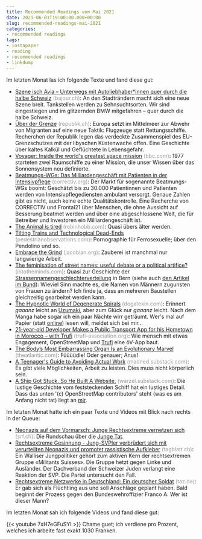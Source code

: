 ```yaml
---
title: Recommended Readings vom Mai 2021
date: 2021-06-01T19:00:00.000+00:00
slug: recommended-readings-mai-2021
categories:
- recommended readings
tags:
- instapaper
- reading
- recommended readings
- linkdump
---
```


Im letzten Monat las ich folgende Texte und fand diese gut:

- [Szene isch Avia – Unterwegs mit Autoliebhaber*innen quer durch die halbe Schweiz](https://bajour.ch/a/rrtgHjovrt8OAkrq) <span style="color: #999999;">(bajour.ch)</span>: An den Stadträndern macht sich eine neue Szene breit. Tankstellen werden zu Sehnsuchtsorten. Wir sind eingestiegen und im glitzernden BMW mitgefahren – quer durch die halbe Schweiz.
- [Über der Grenze](https://www.republik.ch/2021/04/10/ueber-der-grenze) <span style="color: #999999;">(republik.ch)</span>: Europa setzt im Mittelmeer zur Abwehr von Migranten auf eine neue Taktik: Flugzeuge statt Rettungs­schiffe. Recherchen der Republik legen das verdeckte Zusammenspiel des EU-Grenz­schutzes mit der libyschen Küstenwache offen. Eine Geschichte über kaltes Kalkül und Geflüchtete in Lebensgefahr.
- [Voyager: Inside the world's greatest space mission](https://www.bbc.com/future/article/20170818-voyager-inside-the-worlds-greatest-space-mission) <span style="color: #999999;">(bbc.com)</span>: 1977 starteten zwei Raumschiffe zu einer Mission, die unser Wissen über das Sonnensystem neu definierte.
- [Beatmungs-WGs: Das Milliardengeschäft mit Patienten in der Intensivpflege](https://correctiv.org/aktuelles/gesundheit/pflege/2021/05/11/das-milliardengeschaeft-mit-beatmungspatienten-intensiv-beatmung-intensivpflege-gesundheit-pflege-pflegedienst/) <span style="color: #999999;">(correctiv.org)</span>: Der Markt für sogenannte Beatmungs-WGs boomt: Geschätzt bis zu 30.000 Patientinnen und Patienten werden von Intensivpflegediensten ambulant versorgt. Genaue Zahlen gibt es nicht, auch keine echte Qualitätskontrolle. Eine Recherche von CORRECTIV und Frontal21 über Menschen, die ohne Aussicht auf Besserung beatmet werden und über eine abgeschlossene Welt, die für Betreiber und Investoren ein Milliardengeschäft ist.
- [The Animal is tired](http://www.robinhobb.com/blog/posts/38429) <span style="color: #999999;">(robinhobb.com)</span>: Quasi übers älter werden.
- [Tilting Trains and Technological Dead-Ends](https://pedestrianobservations.com/2021/04/22/tilting-trains-and-technological-dead-ends/) <span style="color: #999999;">(pedestrianobservations.com)</span>: Pornographie für Ferrosexuelle; über den Pendolino und so.
- [Embrace the Grind](https://jacobian.org/2021/apr/7/embrace-the-grind/) <span style="color: #999999;">(jacobian.org)</span>: Zauberei ist manchmal nur langwierige Arbeit.
- [The feminisation of street names: useful debate or a political artifice?](https://www.intotheminds.com/blog/en/feminisation-street-names/) <span style="color: #999999;">(intotheminds.com)</span>: Quasi zur Geschichte der [Strassennamengeschlechterverteilung](http://habi.gna.ch/2021/05/03/equalstreetnames-bern-oder-die-geschlechterverteilung-der-strassennamen-in-meiner-heimatstadt/) in Bern (siehe auch [den Artikel im Bund](https://www.derbund.ch/frauen-kriegen-fusswege-485184325459)): Wieviel Sinn machte es, die Namen von Männern zugunsten von Frauen zu ändern? Ich finde ja, dass an mehreren Baustellen gleichzeitig gearbeitet werden kann.
- [The Hypnotic World of Degenerate Spirals](https://www.dogatekin.com/blog/hypnotic-degenerate-spirals/) <span style="color: #999999;">(dogatekin.com)</span>: Erinnert *gaaanz* leicht an [Uzumaki](https://en.wikipedia.org/wiki/Uzumaki), aber zum Glück nur *gaaanz* leicht. Nach dem Manga habe sogar ich ein paar Nächte wirr geträumt. Wer's mal auf Papier (statt [online](https://readuzumaki.com)) lesen will, meldet sich bei mir...
- [21-year-old Developer Makes a Public Transport App for his Hometown in Morocco – with Trufi](https://www.trufi-association.org/21-year-old-developer-makes-a-public-transport-app-for-his-hometown-in-morocco-with-trufi/) <span style="color: #999999;">(trufi-association.org)</span>: Wie mensch mit etwas Engagement, OpenStreetMap und [Trufi](https://www.trufi-association.org/projects/)
eine öV-App baut.
- [The Body’s Most Embarrassing Organ Is an Evolutionary Marvel](https://www.theatlantic.com/science/archive/2021/05/evolution-butts/618915/) <span style="color: #999999;">(theatlantic.com)</span>: Füüüüdle! Oder genauer; Anus!
- [A Teenager's Guide to Avoiding Actual Work](https://madned.substack.com/p/a-teenagers-guide-to-avoiding-actual) <span style="color: #999999;">(madned.substack.com)</span>: Es gibt viele Möglichkeiten, Arbeit zu leisten. Dies muss nicht körperlich sein. 
- [A Ship Got Stuck. So He Built A Website.](https://warzel.substack.com/p/a-ship-got-stuck-so-he-built-a-website) <span style="color: #999999;">(warzel.substack.com)</span>: Die lustige Geschichte vom feststeckenden Schiff hat ein lustiges Detail. Dass das unten '(c) OpenStreetMap contributors' steht (was es am Anfang nicht tat) liegt an [mir](https://github.com/grischard/osm-lacking-attribution/issues/32). 

Im letzten Monat hatte ich ein paar Texte und Videos mit Blick nach rechts in der Queue:
- [Neonazis auf dem Vormarsch: Junge Rechtsextreme vernetzen sich](https://www.srf.ch/play/tv/rundschau/video/neonazis-auf-dem-vormarsch-junge-rechtsextreme-vernetzen-sich?urn=urn:srf:video:1e3ba495-40f3-46b6-b6d7-a327dc667f95) <span style="color: #999999;">(srf.ch)</span>: Die Rundschau über die [Junge Tat](https://barrikade.info/article/4039).
- [Rechtsextreme Gesinnung - Jung-SVPler verbrüdert sich mit verurteilten Neonazis und promotet rassistische Aufkleber](https://www.tagblatt.ch/schweiz/rechtsextreme-gesinnung-jung-svpler-solidarisiert-sich-mit-verhafteten-neonazis-und-promotet-rassistische-aufkleber-ld.2130521) <span style="color: #999999;">(tagblatt.ch)</span>: Ein Walliser Jungpolitiker gehört zum aktiven Kern der rechtsextremen Gruppe «Militants Suisses». Die Gruppe hetzt gegen Linke und Ausländer. Der Dachverband der Schweizer Juden verlangt eine Reaktion der SVP. Die Partei untersucht den Fall.
- [Rechtsextreme Netzwerke in Deutschland: Ein deutscher Soldat](https://taz.de/!5767295/) <span style="color: #999999;">(taz.de)</span>: Er gab sich als Flüchtling aus und soll Anschläge geplant haben. Bald beginnt der Prozess gegen den Bundeswehroffizier Franco A. Wer ist dieser Mann?

Im letzten Monat sah ich folgende Videos und fand diese gut:

{{< youtube 7xH7eGFuSYI >}}
Chame guet; ich verdiene pro Prozent, welches ich arbeite fast exakt 1030 Franken.